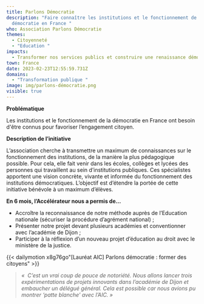 ```yaml
---
title: Parlons Démocratie
description: "Faire connaître les institutions et le fonctionnement de la
  démocratie en France "
who: Association Parlons Démocratie
themes:
  - Citoyenneté
  - "Education "
impacts:
  - Transformer nos services publics et construire une renaissance démocratique
town: France
date: 2023-02-23T12:55:59.731Z
domains:
  - "Transformation publique "
image: img/parlons-démocratie.png
visible: true
---
```

**Problématique**

Les institutions et le fonctionnement de la démocratie en France ont besoin d'être connus pour favoriser l’engagement citoyen.

**Description de l’initiative**

L’association cherche à transmettre un maximum de connaissances sur le fonctionnement des institutions, de la manière la plus pédagogique possible. Pour cela, elle fait venir dans les écoles, collèges et lycées des personnes qui travaillent au sein d’institutions publiques. Ces spécialistes apportent une vision concrète, vivante et informée du fonctionnement des institutions démocratiques. L’objectif est d’étendre la portée de cette initiative bénévole à un maximum d’élèves.

**En 6 mois, l’Accélérateur nous a permis de…**

* Accroître la reconnaissance de notre méthode auprès de l’Education nationale (sécuriser la procédure d’agrément national) ;
* Présenter notre projet devant plusieurs académies et conventionner avec l’académie de Dijon ;
* Participer à la réflexion d’un nouveau projet d’éducation au droit avec le ministère de la justice.

{{< dailymotion x8g76go"\[Lauréat AIC] Parlons démocratie : former des citoyens" >}}

> *«  C’est un vrai coup de pouce de notoriété. Nous allons lancer trois expérimentations de projets innovants dans l’académie de Dijon et embaucher un délégué général. Cela est possible car nous avions pu montrer ‘patte blanche’ avec l’AIC. »*